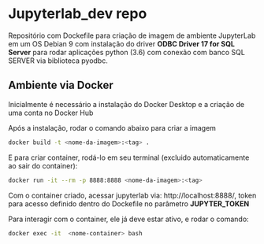 # Jupyterlab_dev repo

Repositório com Dockefile para criação de imagem de ambiente JupyterLab em um OS Debian 9 com instalação do driver **ODBC Driver 17 for SQL Server** para rodar aplicações python (3.6) com conexão com banco SQL SERVER via biblioteca pyodbc.

## Ambiente via Docker

Inicialmente é necessário a instalação do Docker Desktop e a criação de uma conta no Docker Hub

Após a instalação, rodar o comando abaixo para criar a imagem

```bash
docker build -t <nome-da-imagem>:<tag> .
```

E para criar container, rodá-lo em seu terminal (excluido automaticamente ao sair do container):

```bash
docker run -it --rm -p 8888:8888 <nome-da-imagem>:<tag>
```

Com o container criado, acessar jupyterlab via: http://localhost:8888/, token para acesso definido dentro do Dockefile no parâmetro **JUPYTER_TOKEN**

Para interagir com o container, ele já deve estar ativo, e rodar o comando:

```bash
docker exec -it  <nome-container> bash
```
